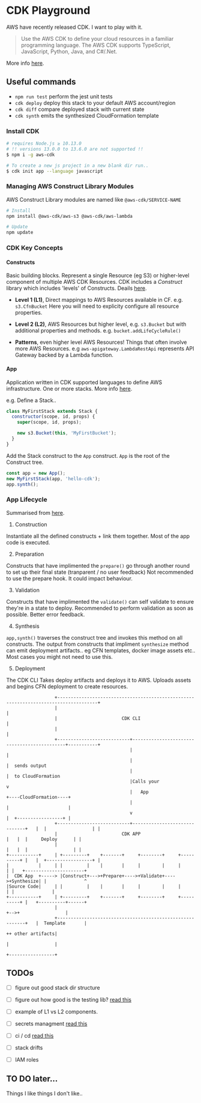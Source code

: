 # CDK Playground

AWS have recently released CDK. I want to play with it.

> Use the AWS CDK to define your cloud resources in a familiar programming language. The AWS CDK supports TypeScript, JavaScript, Python, Java, and C#/.Net. 

More info [here](https://docs.aws.amazon.com/cdk/latest/guide/home.html).

## Useful commands

 * `npm run test`         perform the jest unit tests
 * `cdk deploy`           deploy this stack to your default AWS account/region
 * `cdk diff`             compare deployed stack with current state
 * `cdk synth`            emits the synthesized CloudFormation template

### Install CDK

```bash
# requires Node.js ≥ 10.13.0
# !! versions 13.0.0 to 13.6.0 are not supported !!
$ npm i -g aws-cdk

# To create a new js project in a new blank dir run..
$ cdk init app --language javascript
```

### Managing AWS Construct Library Modules 

AWS Construct Library modules are named like `@aws-cdk/SERVICE-NAME`

```bash
# Install
npm install @aws-cdk/aws-s3 @aws-cdk/aws-lambda

# Update
npm update
```

### CDK Key Concepts

#### Constructs  
Basic building blocks. Represent a single Resource (eg S3) or higher-level component of multiple AWS CDK Resources.
CDK includes a _Construct_ library which includes 'levels' of Constructs. Deails [here](https://docs.aws.amazon.com/cdk/latest/guide/constructs.html).

- **Level 1 (L1)**, Direct mappings to AWS Resources available in CF. e.g. `s3.CfnBucket` Here you will need to explicity configure all resource properties.

- **Level 2 (L2)**, AWS Resources but higher level, e.g. `s3.Bucket` but with additional properties and methods. e.g. `bucket.addLifeCycleRule()`

- **Patterns**, even higher level AWS Resources! Things that often involve more AWS Resources. e.g `aws-apigateway.LambdaRestApi` represents API Gateway backed by a Lambda function.

#### App
Application written in CDK supported languages to define AWS infrastructure. One or more stacks. More info [here](https://docs.aws.amazon.com/cdk/latest/guide/apps.html).

e.g. Define a Stack..

```javascript
class MyFirstStack extends Stack {
  constructor(scope, id, props) {
    super(scope, id, props);

    new s3.Bucket(this, 'MyFirstBucket');
  }
}
```

Add the Stack construct to the `App` construct. `App` is the root of the Construct tree.

```javascript
const app = new App();
new MyFirstStack(app, 'hello-cdk');
app.synth();
```

### App Lifecycle
Summarised from [here](https://docs.aws.amazon.com/cdk/latest/guide/apps.html).

1. Construction

Instantiate all the defined constructs + link them together. Most of the app code is executed.

2. Preparation

Constructs that have implimented the `prepare()` go through another round to set up their final state (tranparent / no user feedback) Not recommended to use the prepare hook. It could impact behaviour. 

3. Validation

Constructs that have implimented the `validate()` can self validate to ensure they're in a state to deploy. Recommended to perform validation as soon as possible. Better error feedback.

4. Synthesis

`app,synth()` traverses the construct tree and invokes this method on all constructs. The output from constructs that impliment `synthesize` method can emit deployment artifacts.. eg CFN templates, docker image assets etc.. Most cases you might not need to use this.

5. Deployment

The CDK CLI Takes deploy artifacts and deploys it to AWS. Uploads assets and begins CFN deployment to create resources.


```
                  +-------------------------------------------------------------------------------------+
                  |                                                                                     |
                  |                        CDK CLI                                                      |
                  |                                                                                     |
                  +---------------------------+---------------------------------------------+-----------+
                                              |                                             |
                                              |                                             |  sends output
                                              |                                             |  to CloudFormation
                                              |Calls your                                   v
                                              |   App                            +----CloudFormation----+
                                              |                                  |                      |
                                              v                                  |  +-----------------+ |
                  +---------------------------+------------------------------+   |  |                 | |
                  |                        CDK APP                           |   |  |     Deploy      | |
                  |                                                          |   |  |                 | |
+-----------+     | +---------+    +-------+     +--------+     +----------+ |   |  +-----------------+ |
|           |     | |         |    |       |     |        |     |          | |   +----------------------+
|  CDK App  +-----> |Construct+--->+Prepare+---->+Validate+---->+Synthesize| |              ^
|Source Code|     | |         |    |       |     |        |     |          | |              |
+-----------+     | +---------+    +-------+     +--------+     +----------+ |   +----------+------+
                  |                                                          +-->+                 |
                  +----------------------------------------------------------+   |  Template       |
                                                                                 ++ other artifacts|
                                                                                 |                 |
                                                                                 +-----------------+
```

## TODOs
- [ ] figure out good stack dir structure
- [ ] figure out how good is the testing lib? [read this](https://docs.aws.amazon.com/cdk/latest/guide/testing.html)
- [ ] example of L1 vs L2 components.
- [ ] secrets managment [read this](https://docs.aws.amazon.com/cdk/latest/guide/get_secrets_manager_value.html)
- [ ] ci / cd [read this](https://docs.aws.amazon.com/cdk/latest/guide/cdk_pipeline.html)
- [ ] stack drifts
- [ ] IAM roles


## TO DO later...
Things I like things I don't like..
